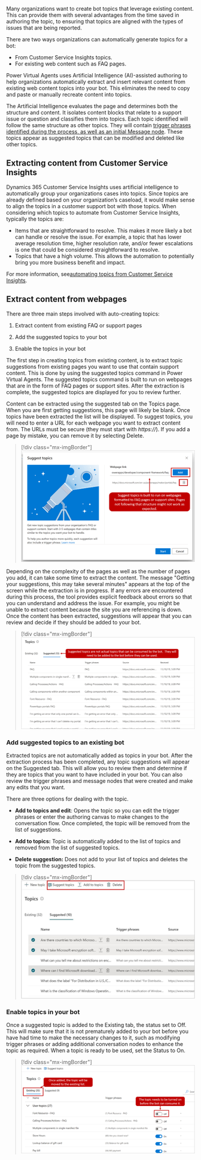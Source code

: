 Many organizations want to create bot topics that leverage existing content. This can provide them with several advantages from the time saved in authoring the topic, to ensuring that topics are aligned with the types of issues that are being reported. 

There are two ways organizations can automatically generate topics for a bot:
- From Customer Service Insights topics.
- For existing web content such as FAQ pages. 

Power Virtual Agents uses Artificial Intelligence (AI)-assisted authoring to help organizations automatically extract and insert relevant content from existing web content topics into your bot. This eliminates the need to copy and paste or manually recreate content into topics.

The Artificial Intelligence evaluates the page and determines both the structure and content. It isolates content blocks that relate to a support issue or question and classifies them into topics. Each topic identified will follow the same structure as other topics. They will contain [trigger phrases identified during the process, as well as an initial Message node](https://docs.microsoft.com/power-virtual-agents/authoring-create-edit-topics/?azure-portal=true). These topics appear as suggested topics that can be modified and deleted like other topics.

## Extracting content from Customer Service Insights 

Dynamics 365 Customer Service Insights uses artificial intelligence to automatically group your organizations cases into topics.  Since topics are already defined based on your organization’s caseload, it would make sense to align the topics in a customer support bot with those topics. When considering which topics to automate from Customer Service Insights, typically the topics are: 
- Items that are straightforward to resolve.  This makes it more likely a bot can handle or resolve the issue.  For example, a topic that has lower average resolution time, higher resolution rate, and/or fewer escalations is one that could be considered straightforward to resolve.
- Topics that have a high volume.  This allows the automation to potentially bring you more business benefit and impact. 

For more information, see[automating topics from Customer Service Insights](https://docs.microsoft.com/dynamics365/ai/customer-service-insights/automate-topics).

## Extract content from webpages

There are three main steps involved with auto-creating topics:

1. Extract content from existing FAQ or support pages

1. Add the suggested topics to your bot

1. Enable the topics in your bot

The first step in creating topics from existing content, is to extract topic suggestions from existing pages you want to use that contain support content. This is done by using the suggested topics command in Power Virtual Agents. The suggested topics command is built to run on webpages that are in the form of FAQ pages or support sites. After the extraction is complete, the suggested topics are displayed for you to review further.

Content can be extracted using the suggested tab on the Topics page. When you are first getting suggestions, this page will likely be blank. Once topics have been extracted the list will be displayed. To suggest topics, you will need to enter a URL for each webpage you want to extract content from. The URLs must be secure (they must start with *https://*). If you add a page by mistake, you can remove it by selecting Delete.

> [!div class="mx-imgBorder"]
> [![Suggest topics is built to run on webpages formatted as FAQ pages or support sites. Pages not following that structure might not work as expected.](../media/4-1.png)](../media/4-1.png#lightbox)

Depending on the complexity of the pages as well as the number of pages you add, it can take some time to extract the content. The message "Getting your suggestions, this may take several minutes" appears at the top of the screen while the extraction is in progress. If any errors are encountered during this process, the tool provides explicit feedback about errors so that you can understand and address the issue. For example, you might be unable to extract content because the site you are referencing is down. Once the content has been extracted, suggestions will appear that you can review and decide if they should be added to your bot.

> [!div class="mx-imgBorder"]
> [![Suggested topics are not actual topics that can be consumed by the bot. They must be added to the bot before use.](../media/4-3.png)](../media/4-3.png#lightbox)

### Add suggested topics to an existing bot

Extracted topics are not automatically added as topics in your bot. After the extraction process has been completed, any topic suggestions will appear on the Suggested tab. This will allow you to review them and determine if they are topics that you want to have included in your bot. You can also review the trigger phrases and message nodes that were created and make any edits that you want.

There are three options for dealing with the topic.

- **Add to topics and edit**: Opens the topic so you can edit the trigger phrases or enter the authoring canvas to make changes to the conversation flow. Once completed, the topic will be removed from the list of suggestions.

- **Add to topics:** Topic is automatically added to the list of topics and removed from the list of suggested topics.

- **Delete suggestion:** Does not add to your list of topics and deletes the topic from the suggested topics.

> [!div class="mx-imgBorder"]
> [![Suggest topics and add to topics](../media/4-4.png)](../media/4-4.png#lightbox)

### Enable topics in your bot

Once a suggested topic is added to the Existing tab, the status set to Off. This will make sure that it is not prematurely added to your bot before you have had time to make the necessary changes to it, such as modifying trigger phrases or adding additional conversation nodes to enhance the topic as required. When a topic is ready to be used, set the Status to On.

> [!div class="mx-imgBorder"]
> [![Once added, the topic moves to the existing list. Turn on the topic so the bot can consume it.](../media/4-5.png)](../media/4-5.png#lightbox)
